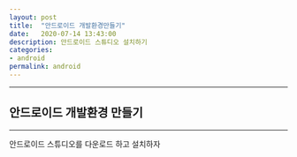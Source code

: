 ```yaml
---
layout: post
title:  "안드로이드 개발환경만들기"
date:   2020-07-14 13:43:00
description: 안드로이드 스튜디오 설치하기  
categories:
- android
permalink: android
---
```


___
## 안드로이드 개발환경 만들기   
---
안드로이드 스튜디오를 다운로드 하고 설치하자  

